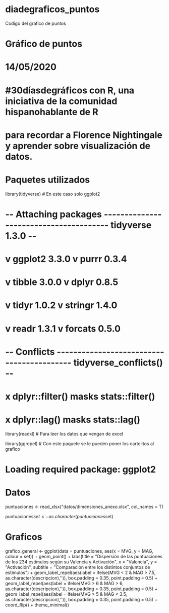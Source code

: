 # diadegraficos_puntos
Codigo del grafico de puntos


# Gráfico de puntos
# 14/05/2020
# #30díasdegráficos con R, una iniciativa de la comunidad hispanohablante de R 
# para recordar a Florence Nightingale y aprender sobre visualización de datos.

# Paquetes utilizados 

library(tidyverse) # En este caso solo ggplot2
# -- Attaching packages --------------------------------------- tidyverse 1.3.0 --
# v ggplot2 3.3.0     v purrr   0.3.4
# v tibble  3.0.0     v dplyr   0.8.5
# v tidyr   1.0.2     v stringr 1.4.0
# v readr   1.3.1     v forcats 0.5.0
# -- Conflicts ------------------------------------------ tidyverse_conflicts() --
# x dplyr::filter() masks stats::filter()
# x dplyr::lag()    masks stats::lag()


library(readxl) # Para leer los datos que vengan de excel

library(ggrepel) # Con este paquete se le pueden poner los cartelitos al grafico
# Loading required package: ggplot2

# Datos 

puntuaciones <- read_xlsx("datos/dimensiones_anexo.xlsx", col_names = T)

puntuaciones$set <- as.character(puntuaciones$set)

# Graficos

grafico_general <- ggplot(data = puntuaciones, aes(x = MVG, y = MAG, colour = set)) +
  geom_point() +
  labs(title = "Dispersión de las puntuaciones de los 234 estímulos según su Valencia y Activación", 
       x = "Valencia", y = "Activación",
       subtitle = "Comparación entre los distintos conjuntos de estímulos") +
  geom_label_repel(aes(label = ifelse(MVG < 2 & MAG > 7.5, as.character(descripcion),'')),
                   box.padding   = 0.35, 
                   point.padding = 0.5) +
  geom_label_repel(aes(label = ifelse(MVG > 6 & MAG > 6, as.character(descripcion),'')),
                   box.padding   = 0.35, 
                   point.padding = 0.5) +
  geom_label_repel(aes(label = ifelse(MVG > 5 & MAG < 3.5, as.character(descripcion),'')),
                   box.padding   = 0.35, 
                   point.padding = 0.5) +
  coord_flip() +
  theme_minimal()
